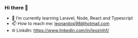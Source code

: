 ### Hi there 👋

- 🌱 I’m currently learning Laravel, Node, React and Typescript
- 📫 How to reach me: leonardosj98@hotmail.com
- 🌐 LinkdIn: https://www.linkedin.com/in/leozinh1/
